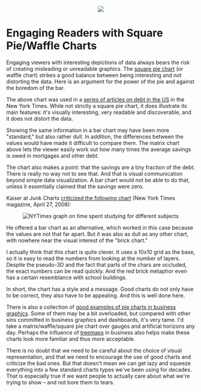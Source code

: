 <p align="center"><img src="http://graphics8.nytimes.com/images/2008/07/20/business/20debtgraphic.jpg" border="0" /></p>

# Engaging Readers with Square Pie/Waffle Charts

Engaging viewers with interesting depictions of data always bears the risk of creating misleading or unreadable graphics. The <a href="/blog/2006/square-pie-charts">square pie chart</a> (or waffle chart) strikes a good balance between being interesting and not distorting the data. Here is an argument for the power of the pie and against the boredom of the bar.

The above chart was used in a <a href="http://www.nytimes.com/2008/07/20/business/20debt.html">series of articles on debt in the US</a> in the New York Times. While not strictly a square pie chart, it does illustrate its main features: it's visually interesting, very readable and discoverable, and it does not distort the data.

Showing the same information in a bar chart may have been more "standard," but also rather dull. In addition, the differences between the values would have made it difficult to compare them. The matrix chart above lets the viewer easily work out how many times the average savings is owed in mortgages and other debt.

The chart also makes a point: that the savings are a tiny fraction of the debt. There is really no way not to see that. And that is visual communication beyond simple data visualization. A bar chart would not be able to do that, unless it essentially claimed that the savings were zero.

Kaiser at Junk Charts <a href="http://junkcharts.typepad.com/junk_charts/2008/06/the-right-scale.html">criticized the following chart</a> (New York Times magazine, April 27, 2008):

<p style="text-align: center;"><img src="https://media.eagereyes.org/media/2008/nytimes-20080427-extracredit-squarepie.jpg" border="0" alt="NYTimes graph on time spent studying for different subjects" /></p>

He offered a bar chart as an alternative, which worked in this case because the values are not that far apart. But it was also as dull as any other chart, with nowhere near the visual interest of the "brick chart."

I actually think that this chart is quite clever. It uses a 10x10 grid as the base, so it is easy to read the numbers from looking at the number of layers. Despite the pseudo-3D and the fact that parts of the chars are occluded, the exact numbers can be read quickly. And the red brick metaphor even has a certain resemblance with school buildings.

In short, the chart has a style and a message. Good charts do not only have to be correct, they also have to be appealing. And this is well done here.

There is also a collection of <a href="http://www.enterprise-dashboard.com/2008/05/06/the-square-pie-chart/">good examples of pie charts in business graphics</a>. Some of them may be a bit overloaded, but compared with other sins committed in business graphics and dashboards, it's very tame. I'd take a matrix/waffle/square pie chart over gauges and artificial horizons any day. Perhaps the influence of <a href="/blog/2008/treemaps">treemaps</a> in business also helps make these charts look more familiar and thus more acceptable.

There is no doubt that we need to be careful about the choice of visual representation, and that we need to encourage the use of good charts and criticize the bad ones. But that doesn't mean we can get lazy and squeeze everything into a few standard charts types we've been using for decades. That is especially true if we want people to actually care about what we're trying to show &ndash; and not bore them to tears.

